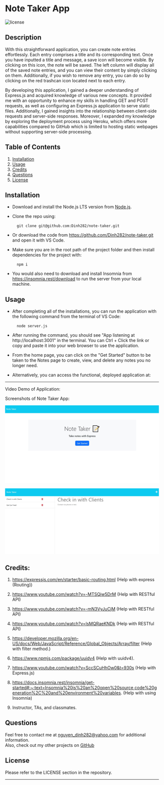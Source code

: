 # Note Taker App

![license](https://img.shields.io/badge/License-MIT-yellowgreen)

## Description

With this straightforward application, you can create note entries effortlessly. Each entry comprises a title and its corresponding text. Once you have inputted a title and message, a save icon will become visible. By clicking on this icon, the note will be saved. The left column will display all of the saved note entries, and you can view their content by simply clicking on them. Additionally, if you wish to remove any entry, you can do so by clicking on the red trashcan icon located next to each entry.

By developing this application, I gained a deeper understanding of Express.js and acquired knowledge of various new concepts. It provided me with an opportunity to enhance my skills in handling GET and POST requests, as well as configuring an Express.js application to serve static files. Additionally, I gained insights into the relationship between client-side requests and server-side responses. Moreover, I expanded my knowledge by exploring the deployment process using Heroku, which offers more capabilities compared to GitHub which is limited to hosting static webpages without supporting server-side processing.

## Table of Contents
1. [Installation](#installation)
2. [Usage](#usage)
3. [Credits](#credits)
4. [Questions](#questions)  
5. [License](#license)


## Installation
- Download and install the Node.js LTS version from [Node.js](https://nodejs.org/en).
- Clone the repo using:

        git clone git@github.com:Dinh282/note-taker.git

- Or download the code from https://github.com/Dinh282/note-taker.git and
open it with VS Code.
- Make sure you are in the root path of the project folder and then install dependencies for the project with:

        npm i

- You would also need to download and install Insomnia from https://insomnia.rest/download to run the server from your local machine.


## Usage

- After completing all of the installations, you can run the application with the following command from the terminal of VS Code:

        node server.js

- After running the command, you should see "App listening at http://localhost:3001" in the terminal. You can Ctrl + Click the link or copy and paste it into your web browser to use the application.
- From the home page, you can click on the "Get Started" button to be taken to the Notes page to create, view, and delete any notes you no longer need.

- Alternatively, you can access the functional, deployed application at: 

---

Video Demo of Application:








 Screenshots of Note Taker App:

![Screenshot of Note Taker Homepage](./Develop/public/assets/images/note-taker-screen-shot.jpg)

![Screenshot of Notes](./Develop/public/assets/images/note-taker-notes-screen-shot.jpg)

## Credits:

1. https://expressjs.com/en/starter/basic-routing.html (Help with express (Routing))

2. https://www.youtube.com/watch?v=-MTSQjw5DrM (Help with RESTful API)

3. https://www.youtube.com/watch?v=-mN3VyJuCjM (Help with RESTful API)

4. https://www.youtube.com/watch?v=lsMQRaeKNDk (Help with RESTful API)

5. https://developer.mozilla.org/en-US/docs/Web/JavaScript/Reference/Global_Objects/Array/filter (Help with filter method.)

6. https://www.npmjs.com/package/uuidv4 (Help with uuidv4).

7. https://www.youtube.com/watch?v=SccSCuHhOw0&t=930s (Help with Express.js) 

8. https://docs.insomnia.rest/insomnia/get-started#:~:text=Insomnia%20is%20an%20open%20source,code%20generation%2C%20and%20environment%20variables. (Help with using Insomnia)

9. Instructor, TAs, and classmates.

## Questions
Feel free to contact me at nguyen_dinh282@yahoo.com for additional information.  
Also, check out my other projects on [GitHub](https://github.com/Dinh282)


## License

Please refer to the LICENSE section in the repository.


---